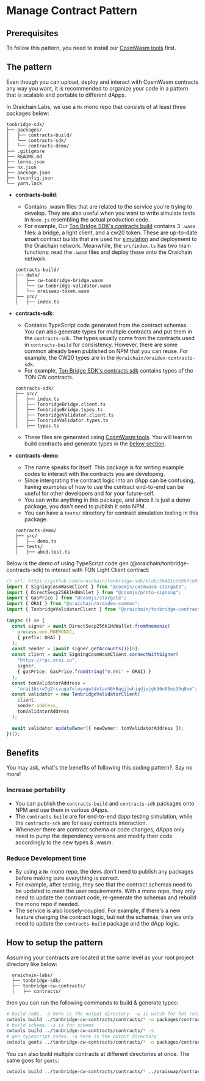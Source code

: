 # Manage Contract Pattern

## Prerequisites

To follow this pattern, you need to install our [CosmWasm tools](./compile-contract.md#install-cosmwasm-tools) first.

## The pattern

Even though you can upload, deploy and interact with CosmWasm contracts any way you want, it is recommended to organize your code in a pattern that is scalable and portable to different dApps.

In Oraichain Labs, we use a `Nx` mono repo that consists of at least three packages below:

```
tonbridge-sdk/
├── packages/
│   ├── contracts-build/
│   └── contracts-sdk/
│   └── contracts-demo/
├── .gitignore
├── README.md
├── lerna.json
├── nx.json
├── package.json
├── tsconfig.json
└── yarn.lock
```

- **contracts-build**:

  - Contains .wasm files that are related to the service you're trying to develop. They are also useful when you want to write simulate tests in `Node.js` resembling the actual production code.
  - For example, Our [Ton Bridge SDK's contracts build](https://github.com/oraichain/tonbridge-sdk/tree/main/packages/contracts-build/data) contains 3 `.wasm` files: a bridge, a light client, and a cw20 token. These are up-to-date smart contract builds that are used for [simulation](./cosmwasm-simulate.md) and deployment to the Oraichain network. Meanwhile, the `src/index.ts` has two main functions: read the `.wasm` files and deploy those onto the Oraichain network.

  ```
  contracts-build/
  ├── data/
  │   ├── cw-tonbridge-bridge.wasm
  │   └── cw-tonbridge-validator.wasm
  │   └── oraiswap-token.wasm
  ├── src/
  │   ├── index.ts
  ```

- **contracts-sdk**:

  - Contains TypeScript code generated from the contract schemas. You can also generate types for multiple contracts and put them in the `contracts-sdk`. The types usually come from the contracts used in `contracts-build` for consistency. However, there are some common already been published on NPM that you can reuse. For example, the CW20 types are in the `@oraichain/oraidex-contracts-sdk`.
  - For example, [Ton Bridge SDK's contracts sdk](https://github.com/oraichain/tonbridge-sdk/tree/main/packages/contracts-sdk) contains types of the TON CW contracts.

  ```
  contracts-sdk/
  ├── src/
  │   ├── index.ts
  │   ├── TonbridgeBridge.client.ts
  │   ├── TonbridgeBridge.types.ts
  │   ├── TonbridgeValidator.client.ts
  │   ├── TonbrideValidator.types.ts
  │   ├── types.ts
  ```

  - These files are generated using [CosmWasm tools](./compile-contract.md#install-cosmwasm-tools). You will learn to build contracts and generate types in the [below section](#how-to-setup-the-pattern).

- **contracts-demo**:

  - The name speaks for itself. This package is for writing example codes to interact with the contracts you are developing.
  - Since intergrating the contract logic into an dApp can be confusing, having examples of how to use the contract end-to-end can be useful for other developers and for your future-self.
  - You can write anything in this package, and since it is just a demo package, you don't need to publish it onto NPM.
  - You can have a `tests/` directory for contract simulation testing in this package.

  ```
  contracts-demo/
  ├── src/
  │   ├── demo.ts
  ├── tests/
  │   ├── abcd.test.ts
  ```

Below is the demo of using TypeScript code gen (@oraichain/tonbridge-contracts-sdk) to interact with TON Light Client contract:

```ts
// url: https://github.com/oraichain/tonbridge-sdk/blob/5b481cdd96fcb9fbed99194ab42e10b51bb2aa9a/packages/contracts-demo/src/demo.ts
import { SigningCosmWasmClient } from "@cosmjs/cosmwasm-stargate";
import { DirectSecp256k1HdWallet } from "@cosmjs/proto-signing";
import { GasPrice } from "@cosmjs/stargate";
import { ORAI } from "@oraichain/oraidex-common";
import { TonbridgeValidatorClient } from "@oraichain/tonbridge-contracts-sdk";

(async () => {
  const signer = await DirectSecp256k1HdWallet.fromMnemonic(
    process.env.MNEMONIC,
    { prefix: ORAI }
  );
  const sender = (await signer.getAccounts())[0];
  const client = await SigningCosmWasmClient.connectWithSigner(
    "https://rpc.orai.io",
    signer,
    { gasPrice: GasPrice.fromString("0.001" + ORAI) }
  );
  const tonValidatorAddress =
    "orai16crw7g2rcvuga7vlnyxgwtdxtan46k8qqjjwhjqdjvjgk96n95es35q8vm";
  const validator = new TonbridgeValidatorClient(
    client,
    sender.address,
    tonValidatorAddress
  );

  await validator.updateOwner({ newOwner: tonValidatorAddress });
})();

```

## Benefits

You may ask, what's the benefits of following this coding pattern?. Say no more!

### **Increase portability**

- You can publish the `contracts-build` and `contracts-sdk` packages onto NPM and use them in various dApps.
- The `contracts-build` are for end-to-end dapp testing simulation, while the `contracts-sdk` are for easy contracts interaction.
- Whenever there are contract schema or code changes, dApps only need to pump the dependency versions and modify their code accordingly to the new types & .wasm.

### **Reduce Development time**

- By using a `Nx` mono repo, the devs don't need to publish any packages before making sure everything is correct.
- For example, after testing, they see that the contract schemas need to be updated to meet the user requirements. With a mono repo, they only need to update the contract code, re-generate the schemas and rebuild the mono repo if needed.
- The service is also loosely-coupled. For example, if there's a new feature changing the contract logic, but not the schemas, then we only need to update the `contracts-build` package and the dApp logic.

## How to setup the pattern

Assuming your contracts are located at the same level as your root project directory like below:

```
  oraichain-labs/
  ├── tonbridge-sdk/
  ├── tonbridge-cw-contracts/
  │   ├── contracts/
```

then you can run the following commands to build & generate types:

```bash
# build code. -o here is the output directory. -w is watch for hot-reloading when there's a change in the contract code
cwtools build ../tonbridge-cw-contracts/contracts/* -o packages/contracts-build/data -w
# build schema. -s is for schema
cwtools build ../tonbridge-cw-contracts/contracts/* -s
# gen typescript codes. -o here is the output directory
cwtools gents ../tonbridge-cw-contracts/contracts/* -o packages/contracts-sdk/src
```

You can also build multiple contracts at different directories at once. The same goes for `gents`:

```bash
cwtools build ../tonbridge-cw-contracts/contracts/* ../oraiswap/contracts/* -o packages/contracts-build/data
```
